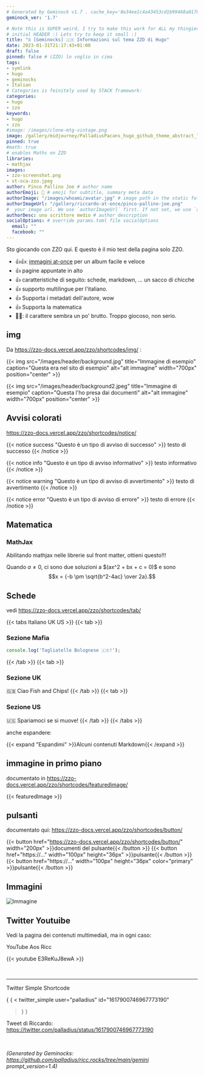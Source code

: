 ```yaml
---
# Generated by Geminock v1.7 . cache_key='8e34ee1c4a43453cd1b99468a01707ff3738041f5e46e9e55d1210c7ca896c8e-it.yaml'
geminock_ver: '1.7'

# Note this is SUPER weird, I try to make this work for ALL my thingies so there might be some behavioural clatches in the
# initial HEADER :) Lets try to keep it small :)
title: "♊ [Geminocks] 🇮🇹 Informazioni sul tema ZZO di Hugo"
date: 2023-01-31T21:17:43+01:00
draft: false
pinned: false # (ZZO) lo voglio in cima
tags:
- symlink
- hugo
- geminocks
- Italian
# Categories is feinitely used by STACK framework:
categories:
- hugo
- zzo
keywords:
- hugo
- zzo
#image: /images/clone-mtg-vintage.png
image: /gallery/midjourney/PalladiusPacans_hugo_github_theme_abstract_logo_website_logo_co_cec2f356-2b55-4ef0-be71-b3bdccde2f0f.png
pinned: true
#math: true
# enables Maths on ZZO
libraries:
- mathjax
images:
- zzo-screenshot.png
- st-oca-zzo.jpeg
author: Pinco Pallino Joe # author name
authorEmoji: 🤖 # emoji for subtitle, summary meta data
authorImage: "/images/whoami/avatar.jpg" # image path in the static folder
authorImageUrl: "/gallery/riccardo-at-once/pinco-pallino-joe.png"
#  your image url. We use `authorImageUrl` first. If not set, we use `authorImage`.
authorDesc: uno scrittore medio # author description
socialOptions: # override params.toml file socialOptions
  email: ""
  facebook: ""
---
```



Sto giocando con ZZO qui. E questo è il mio test della pagina solo ZZO.

* 👍👍: [immagini at-once](https://zzo-docs.vercel.app/zzo/pages/gallery/) per un album facile e veloce
* 👍 pagine appuntate in alto
* 👍 caratteristiche di seguito: schede, markdown, ... un sacco di chicche
* 👍 supporto multilingue per l'italiano.
* 👍 Supporta i metadati dell'autore, wow
* 👍 Supporta la matematica
* 👎🏾: il carattere sembra un po' brutto. Troppo giocoso, non serio.


## img

Da https://zzo-docs.vercel.app/zzo/shortcodes/img/ :

{{< img src="/images/header/background.jpg" title="Immagine di esempio" caption="Questa era nel sito di esempio" alt="alt immagine" width="700px" position="center" >}}

{{< img src="/images/header/background2.jpeg" title="Immagine di esempio" caption="Questa l'ho presa dai documenti" alt="alt immagine" width="700px" position="center" >}}

## Avvisi colorati

https://zzo-docs.vercel.app/zzo/shortcodes/notice/

{{< notice success "Questo è un tipo di avviso di successo" >}}
testo di successo
{{< /notice >}}

{{< notice info "Questo è un tipo di avviso informativo" >}}
testo informativo
{{< /notice >}}

{{< notice warning "Questo è un tipo di avviso di avvertimento" >}}
testo di avvertimento
{{< /notice >}}

{{< notice error "Questo è un tipo di avviso di errore" >}}
testo di errore
{{< /notice >}}

## Matematica

### MathJax

Abilitando mathjax nelle librerie sul front matter, ottieni questo!!!

Quando $a \ne 0$, ci sono due soluzioni a $\(ax^2 + bx + c = 0\)\$ e sono
$$x = {-b \pm \sqrt{b^2-4ac} \over 2a}.$$

## Schede

vedi https://zzo-docs.vercel.app/zzo/shortcodes/tab/

{{< tabs Italiano UK US >}}
  {{< tab >}}

  ### Sezione Mafia

  ```javascript
  console.log('Tagliatelle Bolognese 🇮🇹!');
  ```

  {{< /tab >}}
  {{< tab >}}

  ### Sezione UK

  🇬🇧 Ciao Fish and Chips!
  {{< /tab >}}
  {{< tab >}}

  ### Sezione US

  🇺🇸 Spariamoci se si muove!
  {{< /tab >}}
{{< /tabs >}}

anche espandere:

{{< expand "Espandimi" >}}Alcuni contenuti Markdown{{< /expand >}}

## immagine in primo piano

documentato in https://zzo-docs.vercel.app/zzo/shortcodes/featuredimage/

{{< featuredImage >}}

## pulsanti

documentato qui: https://zzo-docs.vercel.app/zzo/shortcodes/button/

{{< button href="https://zzo-docs.vercel.app/zzo/shortcodes/button/" width="200px" >}}documenti del pulsante{{< /button >}}
{{< button href="https://..." width="100px" height="36px" >}}pulsante{{< /button >}}
{{< button href="https://..." width="100px" height="36px" color="primary" >}}pulsante{{< /button >}}


## Immagini

![Immagine](/st-oca-zzo.jpeg)


## Twitter Youtuibe

Vedi la pagina dei contenuti multimediali, ma in ogni caso:

YouTube Aos Ricc

{{< youtube E3ReKuJ8ewA >}}

<br>

---

Twitter Simple Shortcode

{ { <
twitter_simple user="palladius" id="1617900746967773190"
> } }

Tweet di Riccardo: https://twitter.com/palladius/status/1617900746967773190

<br>





*(Generated by Geminocks: https://github.com/palladius/ricc.rocks/tree/main/gemini prompt_version=1.4)*